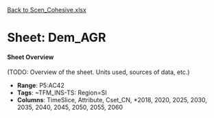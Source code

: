 [Back to Scen_Cohesive.xlsx](README.md)

# Sheet: Dem_AGR

#### Sheet Overview

(TODO: Overview of the sheet. Units used, sources of data, etc.)

- **Range**: P5:AC42
- **Tags**: ~TFM_INS-TS: Region=SI
- **Columns**: TimeSlice, Attribute, Cset_CN, *2018, 2020, 2025, 2030, 2035, 2040, 2045, 2050, 2055, 2060

